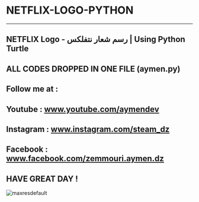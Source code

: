 # NETFLIX-LOGO-PYTHON
----------------------------------------
NETFLIX Logo - رسم شعار نتفلكس | Using Python Turtle
----------------------------------------
ALL CODES DROPPED IN ONE FILE (aymen.py)
---------------------------------------
Follow me at :
----------------------------------------
Youtube : www.youtube.com/aymendev
----------------------------------------
Instagram : www.instagram.com/steam_dz
----------------------------------------
Facebook : www.facebook.com/zemmouri.aymen.dz
----------------------------------------
HAVE GREAT DAY !
----------------------------------------
![maxresdefault](https://user-images.githubusercontent.com/68467119/139505489-84b0ce25-8bf3-4a83-8c1a-ad84a0b981c9.jpg)
